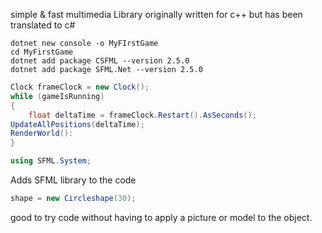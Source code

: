simple & fast multimedia Library
originally written for c++ but has been translated to c#

```console
dotnet new console -o MyFIrstGame
cd MyFirstGame
dotnet add package CSFML --version 2.5.0
dotnet add package SFML.Net --version 2.5.0
```
```c#
Clock frameClock = new Clock();
while (gameIsRunning)
{
	float deltaTime = frameClock.Restart().AsSeconds();
UpdateAllPositions(deltaTime);
RenderWorld():
}
```

```c#
using SFML.System;
```
Adds SFML library to the code


```c#
shape = new Circleshape(30);
```
good to try code without having to apply a picture or model to the object.